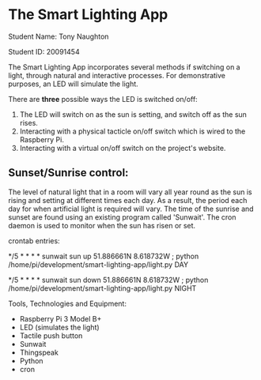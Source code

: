 <h1>The Smart Lighting App</h1>

Student Name: Tony Naughton

Student ID: 20091454

The Smart Lighting App incorporates several methods if switching on a light, through natural and interactive processes. For demonstrative purposes, an LED will simulate the light.

There are <b>three</b> possible ways the LED is switched on/off:
1. The LED will switch on as the sun is setting, and switch off as the sun rises.
2. Interacting with a physical tacticle on/off switch which is wired to the Raspberry Pi.
3. Interacting with a virtual on/off switch on the project's website.

<h2>Sunset/Sunrise control:</h2>

The level of natural light that in a room will vary all year round as the sun is rising and setting at different times each day.
As a result, the period each day for when artificial light is required will vary.
The time of the sunrise and sunset are found using an existing program called 'Sunwait'.
The cron daemon is used to monitor when the sun has risen or set.

crontab entries:

*/5 * * * * sunwait sun up 51.886661N 8.618732W ; python /home/pi/development/smart-lighting-app/light.py DAY

*/5 * * * * sunwait sun down 51.886661N 8.618732W ; python /home/pi/development/smart-lighting-app/light.py NIGHT

Tools, Technologies and Equipment:

- Raspberry Pi 3 Model B+
- LED (simulates the light)
- Tactile push button
- Sunwait
- Thingspeak
- Python
- cron
